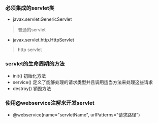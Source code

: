 ### 必须集成的servlet类
- javax.servlet.GenericServlet
> 普通的servlet

-  javax.servlet.http.HttpServlet
> http servlet

### servlet的生命周期的方法
- init() 初始化方法
- service() 定义了能够处理的请求类型并且调用适当方法来处理这些请求
- destroy() 销毁方法

### 使用@webservice注解来开发servlet
- @webservice(name="servletName", urlPatterns="请求路径")
